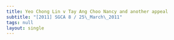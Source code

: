 ```yaml
---
title: Yeo Chong Lin v Tay Ang Choo Nancy and another appeal
subtitle: "[2011] SGCA 8 / 25\_March\_2011"
tags: null
layout: single
---
```


